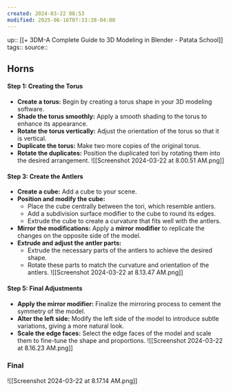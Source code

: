 ```yaml
---
created: 2024-03-22 08:53
modified: 2025-06-16T07:33:38-04:00
---
```

up::  [[+ 3DM-A Complete Guide to 3D Modeling in Blender - Patata School]]
tags::
source::
## Horns
#### Step 1: Creating the Torus
- **Create a torus:** Begin by creating a torus shape in your 3D modeling software.
- **Shade the torus smoothly:** Apply a smooth shading to the torus to enhance its appearance.
- **Rotate the torus vertically:** Adjust the orientation of the torus so that it is vertical.
- **Duplicate the torus:** Make two more copies of the original torus.
- **Rotate the duplicates:** Position the duplicated tori by rotating them into the desired arrangement.
![[Screenshot 2024-03-22 at 8.00.51 AM.png]]
#### Step 3: Create the Antlers
- **Create a cube:** Add a cube to your scene.
- **Position and modify the cube:**
  - Place the cube centrally between the tori, which resemble antlers.
  - Add a subdivision surface modifier to the cube to round its edges.
  - Extrude the cube to create a curvature that fits well with the antlers.
- **Mirror the modifications:** Apply a **mirror** **modifier** to replicate the changes on the opposite side of the model.
- **Extrude and adjust the antler parts:**
  - Extrude the necessary parts of the antlers to achieve the desired shape.
  - Rotate these parts to match the curvature and orientation of the antlers.
![[Screenshot 2024-03-22 at 8.13.47 AM.png]]
#### Step 5: Final Adjustments
- **Apply the mirror modifier:** Finalize the mirroring process to cement the symmetry of the model.
- **Alter the left side:** Modify the left side of the model to introduce subtle variations, giving a more natural look.
- **Scale the edge faces:** Select the edge faces of the model and scale them to fine-tune the shape and proportions.
![[Screenshot 2024-03-22 at 8.16.23 AM.png]]


### Final

![[Screenshot 2024-03-22 at 8.17.14 AM.png]]
